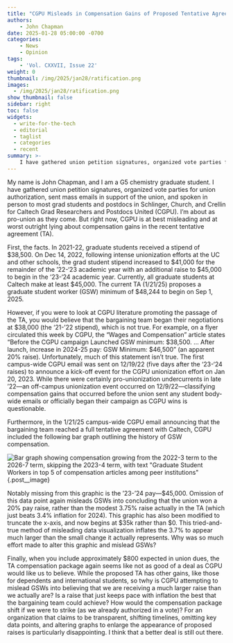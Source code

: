 ```yaml
---
title: "CGPU Misleads in Compensation Gains of Proposed Tentative Agreement"
authors: 
    - John Chapman
date: 2025-01-28 05:00:00 -0700
categories:
    - News
    - Opinion
tags:
    - 'Vol. CXXVII, Issue 22'
weight: 0
thumbnail: /img/2025/jan28/ratification.png
images:
  - /img/2025/jan28/ratification.png
show_thumbnail: false
sidebar: right
toc: false
widgets:
  - write-for-the-tech
  - editorial
  - taglist
  - categories
  - recent
summary: >-
    I have gathered union petition signatures, organized vote parties for union authorization, sent mass emails in support of the union, and spoken in person to most grad students and postdocs in Schlinger, Church, and Crellin for Caltech Grad Researchers and Postdocs United (CGPU). I’m about as pro-union as they come. But right now,  CGPU is at best misleading and at worst outright lying about compensation gains in the recent tentative agreement (TA). 
---
```


My name is John Chapman, and I am a G5 chemistry graduate student. I have gathered union petition signatures, organized vote parties for union authorization, sent mass emails in support of the union, and spoken in person to most grad students and postdocs in Schlinger, Church, and Crellin for Caltech Grad Researchers and Postdocs United (CGPU). I’m about as pro-union as they come. But right now,  CGPU is at best misleading and at worst outright lying about compensation gains in the recent tentative agreement (TA). 

First, the facts. In 2021-22, graduate students received a stipend of $38,500. On Dec 14, 2022, following intense unionization efforts at the UC and other schools, the grad student stipend increased to $41,000 for the remainder of the ’22-‘23 academic year with an additional raise to $45,000 to begin in the ‘23-‘24 academic year.  Currently, all graduate students at Caltech make at least $45,000. The current TA (1/21/25) proposes a graduate student worker (GSW) minimum of $48,244 to begin on Sep 1, 2025. 

However, if you were to look at CGPU literature promoting the passage of the TA, you would believe that the bargaining team began their negotiations at $38,000 (the ‘21-’22 stipend), which is not true.  For example, on a flyer circulated this week by CGPU, the “Wages and Compensation” article states “Before the CGPU campaign Launched GSW minimum: $38,500. … After launch, increase in 2024-25 pay: GSW Minimum: $46,500” (an apparent 20% raise). Unfortunately, much of this statement isn’t true. The first campus-wide CGPU email was sent on 12/19/22 (five days after the ‘23-‘24 raises) to announce a kick-off event for the CGPU unionization effort on Jan 20, 2023.  While there were certainly pro-unionization undercurrents in late ’22—an off-campus unionization event occurred on 12/9/22—classifying compensation gains that occurred before the union sent any student body-wide emails or officially began their campaign as CGPU wins is questionable. 

Furthermore, in the 1/21/25 campus-wide CGPU email announcing that the bargaining team reached a full tentative agreement with Caltech, CGPU included the following bar graph outlining the history of GSW compensation.

![Bar graph showing compensation growing from the 2022-3 term to the 2026-7 term, skipping the 2023-4 term, with text "Graduate Student Workers in top 5 of compensation articles among peer institutions"](/img/2025/jan28/ratification.png)
{.post__image}

Notably missing from this graphic is the ’23-’24 pay—$45,000. Omission of this data point again misleads GSWs into concluding that the union won a 20% pay raise, rather than the modest 3.75% raise actually in the TA (which just beats 3.4% inflation for 2024). This graphic has also been modified to truncate the x-axis, and now begins at $35k rather than $0. This tried-and-true method of misleading data visualization inflates the 3.7% to appear much larger than the small change it actually represents. Why was so much effort made to alter this graphic and mislead GSWs? 

Finally, when you include approximately $800 expected in union dues, the TA compensation package again seems like not as good of a deal as CGPU would like us to believe.  While the proposed TA has other gains, like those for dependents and international students, so twhy is CGPU attempting to mislead GSWs into believing that we are receiving a much larger raise than we actually are? Is a raise that just keeps pace with inflation the best that the bargaining team could achieve? How would the compensation package shift if we were to strike (as we already authorized in a vote)? For an organization that claims to be transparent, shifting timelines, omitting key data points, and altering graphs to enlarge the appearance of proposed raises is particularly disappointing. I think that a better deal is still out there. 